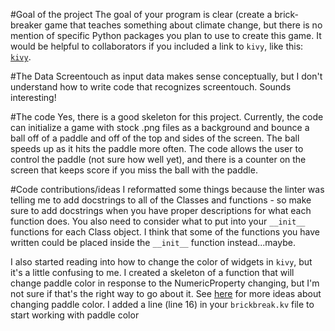 #Goal of the project
The goal of your program is clear (create a brick-breaker game that teaches something about climate change, but there is no mention of specific Python packages you plan to use to create this game. It would be helpful to collaborators if you included a link to `kivy`, like this: [`kivy`](https://kivy.org/#home).

#The Data
Screentouch as input data makes sense conceptually, but I don't understand how to write code that recognizes screentouch. Sounds interesting!

#The code
Yes, there is a good skeleton for this project. Currently, the code can initialize a game with stock .png files as a background and bounce a ball off of a paddle and off of the top and sides of the screen. The ball speeds up as it hits the paddle more often. The code allows the user to control the paddle (not sure how well yet), and there is a counter on the screen that keeps score if you miss the ball with the paddle.

#Code contributions/ideas
I reformatted some things because the linter was telling me to add docstrings to all of the Classes and functions - so make sure to add docstrings when you have proper descriptions for what each function does. You also need to consider what to put into your `__init__` functions for each Class object. I think that some of the functions you have written could be placed inside the `__init__` function instead...maybe.

I also started reading into how to change the color of widgets in `kivy`, but it's a little confusing to me. I created a skeleton of a function that will change paddle color in response to the NumericProperty changing, but I'm not sure if that's the right way to go about it. See [here](https://stackoverflow.com/questions/12997545/how-do-i-change-the-color-of-my-widget-in-kivy-at-run-time) for more ideas about changing paddle color. I added a line (line 16) in your `brickbreak.kv` file to start working with paddle color
